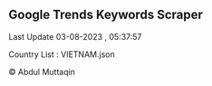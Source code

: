 

## Google Trends Keywords Scraper 
 
Last Update 03-08-2023 , 05:37:57

Country List :
VIETNAM.json



© Abdul Muttaqin 
